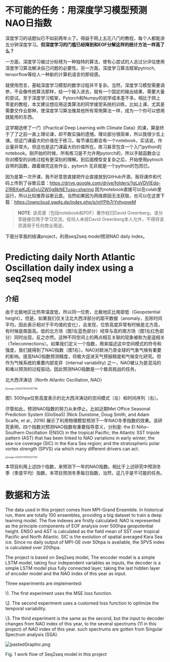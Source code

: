 # 不可能的任务：用深度学习模型预测NAO日指数

深度学习的话题似已不如前两年火了。得益于网上五花八门的教程，每个人都能讲五分钟深度学习。**但深度学习的门槛已经降到和EOF分解这样的统计方法一样高了么？**

一方面，深度学习被过分标榜为一种独特的算法，使有心尝试的人总过分评估使用深度学习算法解决自己问题的必要性。另一方面，深度学习算法框架pytroch, tensorflow等给人一种新的计算机语言的即视感。

就使用而言，基础深度学习模型的数学过程并不复杂。当然，深度学习模型需要调参，不会像传统算法那样，给一个输入进去，就有一个固定的输出结果，需要大量的尝试。至于深度学习框架，Pytorch和Numpy的初学成本差不多。相比于网上零星的教程，本文建议想应用这类算法的同学接受系统的训练，比如上课，尤其是需要交作业那种，使深度学习算法像其他所有常用算法一样，成为一个你可以想用就能用的东西。

这学期选修了一门《Practical Deep Learning with Climate Data》的课，算是终于了了之前一直上理论课，却不敢实操的遗憾。理论部分很简单，所以我很少去上课。但这门课最大的价值在于练习，每节课后都会有一个notebook，实话说，作业量非常大。但这也是这门课最大的价值所在。练习甚至包含一个入门python的notebook。刚开始的时候，所有练习是不允许用pytorch的，所以手敲函数会让你对模型的训练过程有更深刻的理解。到后面模型变复杂之后，开始使用pytroch自带的函数，跟着做完这些作业，pytorch 无非就是一个python的包而已。

因为是第一次开课，我不好意思直接把作业直接放到GitHub开源。我将课件和代码上传到了谷歌云盘：https://drive.google.com/drive/folders/1gLsVDVIEdq-21RBXwKJEq5yUZW0g8kNE?usp=sharing 因为notebook直接可以在colab里运行，所以比较推荐谷歌云盘。当然如果因为网络原因无法获取，也可以在这里下载：https://owncloud.gwdg.de/index.php/s/mYPlh7rYnhypveM 

> **NOTE**: 该资源（包括notebook和PDF）著作权归David Greenberg，该分享链接仅用于学习交流。任何人未经David Greenberg本人允许，不得将该资源用于任何商业用途。

下面分享我的结课project，利用seq2seq model预测NAO daily index。

# Predicting daily North Atlantic Oscillation daily index using a seq2seq model

## 介绍

由于北极地区比热带温度低，所以同一位势，北极地区比南部低（Geopotential height）。但是，如果我们仅关注北大西洋部分的距平数据（anomaly，去除时间平均，因此表示相对于平均值的变化），会发现，位势高度异常有时候是北方高，有时候是南面高。低的北方场（图1左蓝色部分）经常与高的南方场（图1左红色部分）同时出现，反之亦然。这种不同空间上的两点相互关联的现象被称为是遥相关（Teleconnections）。如果我们定义一个指数，用来描述这中空间模式的符号和强度，我们就得到了NAO指数（图1右）。NAO对欧洲乃至全球的气象气候有重要的影响。提高NAO指数预测精度，将极大促进天气预报精度和气候变化研究。但作为气候系统的重要内部变异（internal variability) 之一，NAO被认为是混沌的和难以预测的过程驱动。因此预测NAO指数是一个极具挑战的任务。

北大西洋涛动（North Atlantic Oscillation, NAO）

<img src="/Users/liuquan/Library/Application Support/typora-user-images/image-20220730142457746.png" alt="image-20220730142457746" style="zoom:50%;" />

图1. 500hpa位势高度表示的北大西洋涛动的空间模式（左）和时间序列（右）。

尽管如此，预测NAO指数的努力从未停止。比如近期Met Office Seasonal Prediction System (GloSea5) (Nick Dunstone, Doug Smith, and Adam Scaife, et al., 2016) 展示了利用物理模型预测下一年NAO冬季指数的效果。该研究表明，四个指数对预测NAO指数有重要指导意义，分别是: the El Niño–Southern Oscillation (ENSO) in the tropical Pacific; the Atlantic SST tripole pattern (AST) that has been linked to NAO variations in early winter; the sea-ice coverage (SIC) in the Kara Sea region; and the stratospheric polar vortex strength (SPVS) via which many different drivers can act.

<img src="/Users/liuquan/Library/Application Support/typora-user-images/image-20220730153527743.png" alt="image-20220730153527743" style="zoom:50%;" />

本项目利用上述四个指数，来预测下一年的NAO指数。相比于上述研究中预测冬季（季度平均）指数，本项目预测冬季每日指数，当然，这几乎是不可能的任务。

# 数据和方法

The data used in this project comes from MPI-Grand Ensemble. In historical run, there are totally 100 ensembles, providing a big dataset to train a deep learning model. The five indexes are firstly calculated: NAO is represented as the principle components of EOF analysis over 500hpa geopotential height. ENSO and AST is calculated as the field mean of SST over tropical Pacific and North Atlantic. SIC is the evolution of spatial averaged Kara Sea ice. Since no daily output of MPI-GE over 50hpa is available, the SPVS index is calculated over 200hpa. 

The project is based on Seq2seq model, The encoder model is a simple LSTM model, taking four independent variables as inputs, the decoder is a simple LSTM model plus fully connected layer, taking the last hidden layer of encoder model and the NAO index of this year as input.



Three experiments are implemented:

\1. The first experiment uses the MSE loss function.

\2. The second experiment uses a customed loss function to optimize the temporal variability.

\3. The third experiment is the same as the second, but the input to decoder changes from NAO index of this year, to the several spectrums (11 in this project) of NAO index of this year. such spectrums are gotten from Singular Spectrum analysis (SSA). 



![pastedGraphic.png](blob:file:///18709b26-831a-47ec-85b4-fb93ed62e86f)

Fig. 1 work flow of Seq2seq model in this project
